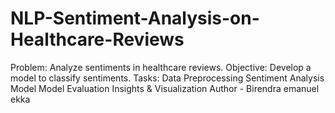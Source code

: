 # NLP-Sentiment-Analysis-on-Healthcare-Reviews
Problem: Analyze sentiments in healthcare reviews. Objective: Develop a model to classify sentiments. Tasks: Data Preprocessing Sentiment Analysis Model Model Evaluation Insights &amp; Visualization
Author - Birendra emanuel ekka
